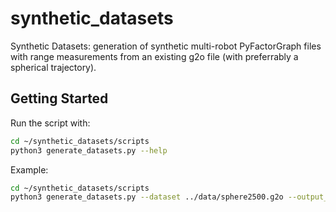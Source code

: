 # synthetic_datasets
Synthetic Datasets: generation of synthetic multi-robot PyFactorGraph files with range measurements from an existing g2o file (with preferrably a spherical trajectory).

## Getting Started

Run the script with:

```bash
cd ~/synthetic_datasets/scripts
python3 generate_datasets.py --help
```

Example:

```bash
cd ~/synthetic_datasets/scripts
python3 generate_datasets.py --dataset ../data/sphere2500.g2o --output_dir ../output --sensing 50.0 --meas_prob 0.1
```